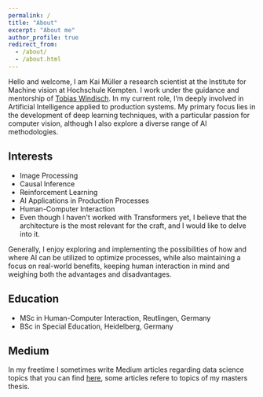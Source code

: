 ```yaml
---
permalink: /
title: "About"
excerpt: "About me"
author_profile: true
redirect_from: 
  - /about/
  - /about.html
---
```


Hello and welcome, I am Kai Müller a research scientist at the Institute for Machine 
vision at Hochschule Kempten. I work under the guidance and mentorship of <a href="https://tobias-windisch.de">Tobias Windisch</a>.
In my current role, I’m deeply involved in Artificial Intelligence applied to production systems. 
My primary focus lies in the development of deep learning techniques, with a particular passion 
for computer vision, although I also explore a diverse range of AI methodologies.

## Interests

- Image Processing
- Causal Inference
- Reinforcement Learning
- AI Applications in Production Processes
- Human-Computer Interaction
- Even though I haven't worked with Transformers yet, I believe that the architecture is the most relevant for the craft, and I would like to delve into it.

Generally, I enjoy exploring and implementing the possibilities of how and where AI can be utilized to optimize processes, while also maintaining a focus on real-world benefits, keeping human interaction in mind and
weighing both the advantages and disadvantages.

## Education
- MSc in Human-Computer Interaction, Reutlingen, Germany
- BSc in Special Education, Heidelberg, Germany

## Medium
  In my freetime I sometimes write Medium articles regarding data science topics that you can find <a href="https://medium.com/@mailmuellerkai">here</a>, some articles refere to topics of my masters thesis.